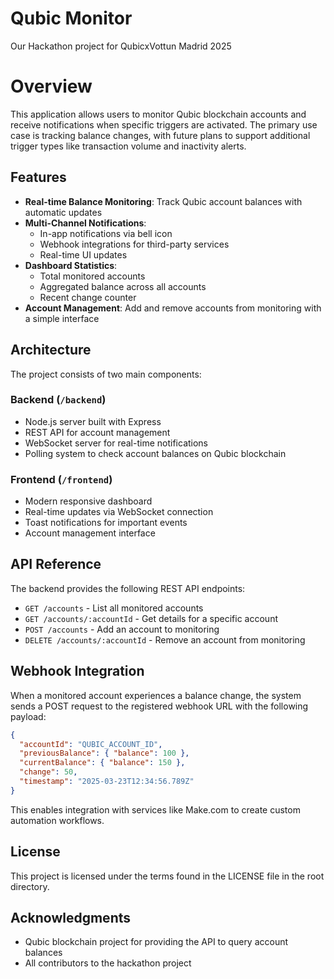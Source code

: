 # Qubic Monitor

Our Hackathon project for QubicxVottun Madrid 2025

# Overview

This application allows users to monitor Qubic blockchain accounts and receive notifications when specific triggers are activated. The primary use case is tracking balance changes, with future plans to support additional trigger types like transaction volume and inactivity alerts.

## Features

- **Real-time Balance Monitoring**: Track Qubic account balances with automatic updates
- **Multi-Channel Notifications**: 
  - In-app notifications via bell icon
  - Webhook integrations for third-party services
  - Real-time UI updates
- **Dashboard Statistics**: 
  - Total monitored accounts
  - Aggregated balance across all accounts
  - Recent change counter
- **Account Management**: Add and remove accounts from monitoring with a simple interface

## Architecture

The project consists of two main components:

### Backend (`/backend`)
- Node.js server built with Express
- REST API for account management
- WebSocket server for real-time notifications
- Polling system to check account balances on Qubic blockchain

### Frontend (`/frontend`)
- Modern responsive dashboard
- Real-time updates via WebSocket connection
- Toast notifications for important events
- Account management interface

## API Reference

The backend provides the following REST API endpoints:

- `GET /accounts` - List all monitored accounts
- `GET /accounts/:accountId` - Get details for a specific account
- `POST /accounts` - Add an account to monitoring
- `DELETE /accounts/:accountId` - Remove an account from monitoring

## Webhook Integration

When a monitored account experiences a balance change, the system sends a POST request to the registered webhook URL with the following payload:

```json
{
  "accountId": "QUBIC_ACCOUNT_ID",
  "previousBalance": { "balance": 100 },
  "currentBalance": { "balance": 150 },
  "change": 50,
  "timestamp": "2025-03-23T12:34:56.789Z"
}
```

This enables integration with services like Make.com to create custom automation workflows.

## License

This project is licensed under the terms found in the LICENSE file in the root directory.

## Acknowledgments

- Qubic blockchain project for providing the API to query account balances
- All contributors to the hackathon project
